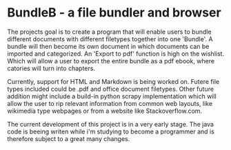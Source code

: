 # BundleB - a file bundler and browser #

The projects goal is to create a program that will enable users to bundle different documents with different filetypes together into one 'Bundle'.
A bundle will then become its own document in which documents can be imported and categorized. An 'Export to pdf' function is high on the wishlist. Which will allow a user to export the entire bundle as a pdf ebook, where catories will turn into chapters.

Currently, support for HTML and Markdown is being worked on. Futere file types included could be .pdf and office document filetypes. 
Other future addition might include a build-in python scrapy implementation which will allow the user to rip relevant information from common web layouts, like wikimedia type webpages or from a website like Stackoverflow.com. 

The current development of this project is in a very early stage. The java code is beeing writen while i'm studying to become a programmer and is therefore subject to a great many changes.
